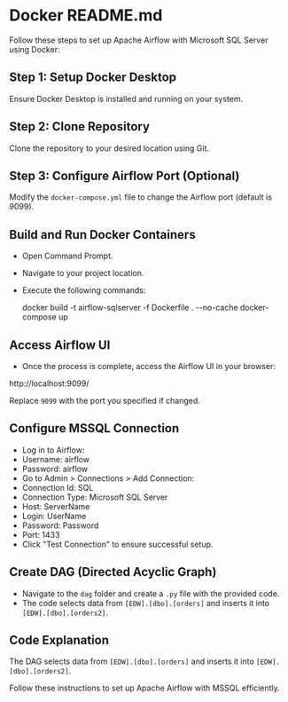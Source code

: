 # Docker README.md

Follow these steps to set up Apache Airflow with Microsoft SQL Server using Docker:

## Step 1: Setup Docker Desktop
Ensure Docker Desktop is installed and running on your system.

## Step 2: Clone Repository
Clone the repository to your desired location using Git.

## Step 3: Configure Airflow Port (Optional)
Modify the `docker-compose.yml` file to change the Airflow port (default is 9099).

## Build and Run Docker Containers
- Open Command Prompt.
- Navigate to your project location.
- Execute the following commands:

  docker build -t airflow-sqlserver -f Dockerfile . --no-cache
  docker-compose up


## Access Airflow UI
- Once the process is complete, access the Airflow UI in your browser:

http://localhost:9099/

Replace `9099` with the port you specified if changed.

## Configure MSSQL Connection
- Log in to Airflow:
- Username: airflow
- Password: airflow
- Go to Admin > Connections > Add Connection:
- Connection Id: SQL
- Connection Type: Microsoft SQL Server
- Host: ServerName
- Login: UserName
- Password: Password
- Port: 1433
- Click "Test Connection" to ensure successful setup.

## Create DAG (Directed Acyclic Graph)
- Navigate to the `dag` folder and create a `.py` file with the provided code.
- The code selects data from `[EDW].[dbo].[orders]` and inserts it into `[EDW].[dbo].[orders2]`.

## Code Explanation
The DAG selects data from `[EDW].[dbo].[orders]` and inserts it into `[EDW].[dbo].[orders2]`.

Follow these instructions to set up Apache Airflow with MSSQL efficiently.


